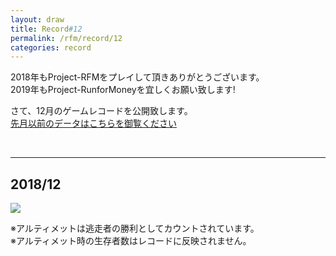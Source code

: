 ```yaml
---
layout: draw
title: Record#12
permalink: /rfm/record/12
categories: record
---
```


2018年もProject-RFMをプレイして頂きありがとうございます。<br>
2019年もProject-RunforMoneyを宜しくお願い致します!<br>






さて、12月のゲームレコードを公開致します。<br>
[先月以前のデータはこちらを御覧ください](https://web.njj12.net/categories/#record) <br>


  
  
----------------------------------------  
## 2018/12
<img src="https://web.njj12.net/public/images/record/201812.png"><br>


※アルティメットは逃走者の勝利としてカウントされています。<br>
※アルティメット時の生存者数はレコードに反映されません。<br>
